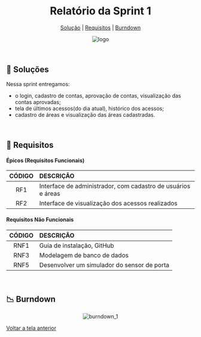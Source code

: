 <div align="center" id="menu">

<h1> Relatório da Sprint 1 </h1>

<p>
    <a href="#solucao">Solução</a> | 
    <a href="#requisitos">Requisitos</a> | 
    <a href="#burndown">Burndown</a> 
</p>

![logo](https://github.com/RatanabaOrg/documentacao/assets/100284976/7b21818b-6819-48de-91a1-c8eda618f640)

</div>

<br>

 <span id="solucao">

## :pencil: Soluções
 Nessa sprint entregamos:
 - o login, cadastro de contas, aprovação de contas, visualização das contas aprovadas;
 - tela de últimos acessos(do dia atual), histórico dos acessos;
 - cadastro de áreas e visualização das áreas cadastradas.

<br>

<span id="requisitos">

## :pushpin: Requisitos

 #### Épicos (Requisitos Funcionais) 

| CÓDIGO | DESCRIÇÃO                                                       |
| :----: | :-------------------------------------------------------------- |
|  RF1   | Interface de administrador, com cadastro de usuários e áreas    |
|  RF2   | Interface de visualização dos acessos realizados                |

#### Requisitos Não Funcionais  

| CÓDIGO | DESCRIÇÃO                                            |
| :----: | :--------------------------------------------------- |
|  RNF1  | Guia de instalação, GitHub                           |
|  RNF3  | Modelagem de banco de dados                          |
|  RNF5  | Desenvolver um simulador do sensor de porta          |

<br>

<span id="burndown">

## :chart_with_downwards_trend: Burndown 
<div align="center">
    
![burndown_1](https://github.com/user-attachments/assets/b49898ed-04ff-40a1-bee2-6f63907c3aec)

</div>

<a href="https://github.com/RatanabaOrg/PLN_Documentacao/tree/main">Voltar a tela anterior</a>
